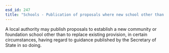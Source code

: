 ```yaml
---
esd_id: 247
title: "Schools - Publication of proposals where new school other than to replace existing"
---
```


A local authority may publish proposals to establish a new community or foundation school other than to replace existing provision, in certain circumstances, having regard to guidance published by the Secretary of State in so doing. 

